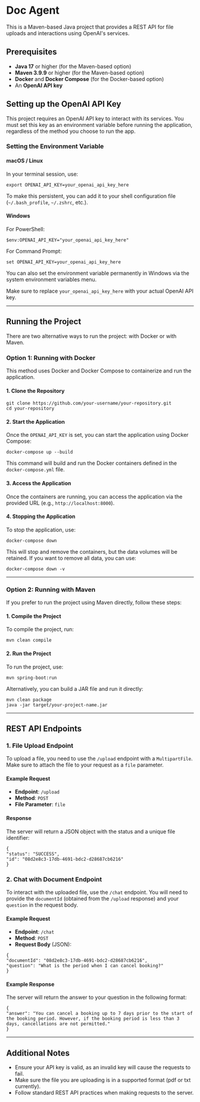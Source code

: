# Doc Agent

This is a Maven-based Java project that provides a REST API for file uploads and interactions using OpenAI's services.

## Prerequisites
- **Java 17** or higher (for the Maven-based option)
- **Maven 3.9.9** or higher (for the Maven-based option)
- **Docker** and **Docker Compose** (for the Docker-based option)
- An **OpenAI API key**

## Setting up the OpenAI API Key

This project requires an OpenAI API key to interact with its services. You must set this key as an environment variable before running the application, regardless of the method you choose to run the app.

### Setting the Environment Variable

#### macOS / Linux
In your terminal session, use:
```
export OPENAI_API_KEY=your_openai_api_key_here
```

To make this persistent, you can add it to your shell configuration file (`~/.bash_profile`, `~/.zshrc`, etc.).

#### Windows

For PowerShell:
```
$env:OPENAI_API_KEY="your_openai_api_key_here"
```

For Command Prompt:
```
set OPENAI_API_KEY=your_openai_api_key_here
```

You can also set the environment variable permanently in Windows via the system environment variables menu.

Make sure to replace `your_openai_api_key_here` with your actual OpenAI API key.

---

## Running the Project

There are two alternative ways to run the project: with Docker or with Maven.

### Option 1: Running with Docker

This method uses Docker and Docker Compose to containerize and run the application.

#### 1. Clone the Repository

```
git clone https://github.com/your-username/your-repository.git
cd your-repository
```

#### 2. Start the Application

Once the `OPENAI_API_KEY` is set, you can start the application using Docker Compose:

```
docker-compose up --build
```

This command will build and run the Docker containers defined in the `docker-compose.yml` file.

#### 3. Access the Application

Once the containers are running, you can access the application via the provided URL (e.g., `http://localhost:8000`).

#### 4. Stopping the Application

To stop the application, use:

```
docker-compose down
```

This will stop and remove the containers, but the data volumes will be retained. If you want to remove all data, you can use:

```
docker-compose down -v
```

---

### Option 2: Running with Maven

If you prefer to run the project using Maven directly, follow these steps:

#### 1. Compile the Project

To compile the project, run:

```
mvn clean compile
```

#### 2. Run the Project

To run the project, use:

```
mvn spring-boot:run
```

Alternatively, you can build a JAR file and run it directly:

```
mvn clean package
java -jar target/your-project-name.jar
```

---

## REST API Endpoints

### 1. File Upload Endpoint

To upload a file, you need to use the `/upload` endpoint with a `MultipartFile`. Make sure to attach the file to your request as a `file` parameter.

#### Example Request
- **Endpoint**: `/upload`
- **Method**: `POST`
- **File Parameter**: `file`

#### Response
The server will return a JSON object with the status and a unique file identifier:

```
{
"status": "SUCCESS",
"id": "08d2e8c3-17db-4691-bdc2-d28687cb6216"
}
```

### 2. Chat with Document Endpoint

To interact with the uploaded file, use the `/chat` endpoint. You will need to provide the `documentId` (obtained from the `/upload` response) and your `question` in the request body.

#### Example Request
- **Endpoint**: `/chat`
- **Method**: `POST`
- **Request Body** (JSON):

```
{
"documentId": "08d2e8c3-17db-4691-bdc2-d28687cb6216",
"question": "What is the period when I can cancel booking?"
}
```

#### Example Response
The server will return the answer to your question in the following format:

```
{
"answer": "You can cancel a booking up to 7 days prior to the start of the booking period. However, if the booking period is less than 3 days, cancellations are not permitted."
}
```

---

## Additional Notes

- Ensure your API key is valid, as an invalid key will cause the requests to fail.
- Make sure the file you are uploading is in a supported format (pdf or txt currently).
- Follow standard REST API practices when making requests to the server.
